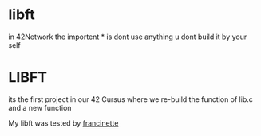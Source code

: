 # libft
in 42Network the importent * is dont use anything u dont build it by your self

# LIBFT
its the first project in our 42 Cursus where we re-build the function of lib.c and a new function

My libft was tested by <a href="https://github.com/xicodomingues/francinette" > francinette </a>
